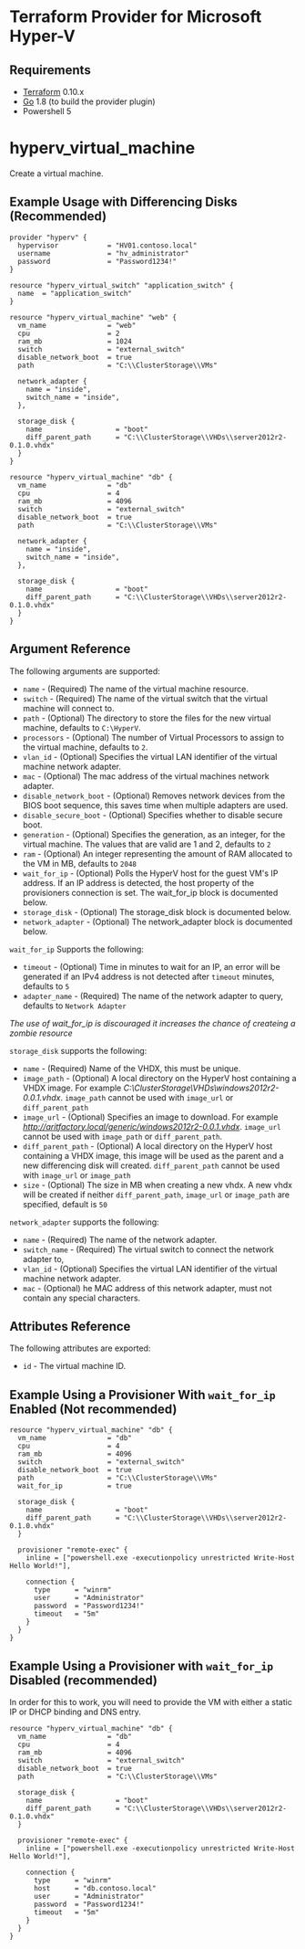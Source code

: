 

Terraform Provider for Microsoft Hyper-V
==================

Requirements
------------

-	[Terraform](https://www.terraform.io/downloads.html) 0.10.x
-	[Go](https://golang.org/doc/install) 1.8 (to build the provider plugin)
-	Powershell 5

# hyperv_virtual_machine

Create a virtual machine.

## Example Usage with Differencing Disks (Recommended)

```hcl
provider "hyperv" {
  hypervisor            = "HV01.contoso.local"
  username              = "hv_administrator"
  password              = "Password1234!"
}

resource "hyperv_virtual_switch" "application_switch" {
  name  = "application_switch"
}

resource "hyperv_virtual_machine" "web" {
  vm_name               = "web"
  cpu                   = 2
  ram_mb                = 1024
  switch                = "external_switch"
  disable_network_boot  = true
  path                  = "C:\\ClusterStorage\\VMs"

  network_adapter {
    name = "inside",
    switch_name = "inside",
  },

  storage_disk {
    name                  = "boot"
    diff_parent_path      = "C:\\ClusterStorage\\VHDs\\server2012r2-0.1.0.vhdx"
  }
}

resource "hyperv_virtual_machine" "db" {
  vm_name               = "db"
  cpu                   = 4
  ram_mb                = 4096
  switch                = "external_switch"
  disable_network_boot  = true
  path                  = "C:\\ClusterStorage\\VMs"

  network_adapter {
    name = "inside",
    switch_name = "inside",
  },

  storage_disk {
    name                  = "boot"
    diff_parent_path      = "C:\\ClusterStorage\\VHDs\\server2012r2-0.1.0.vhdx"
  }
}
```

## Argument Reference

The following arguments are supported:

* `name` - (Required) The name of the virtual machine resource.
* `switch` - (Required) The name of the virtual switch that the virtual machine will connect to.
* `path` - (Optional) The directory to store the files for the new virtual machine, defaults to `C:\HyperV`.
* `processors` - (Optional) The number of Virtual Processors to assign to the virtual machine, defaults to `2`.
* `vlan_id` - (Optional) Specifies the virtual LAN identifier of the virtual machine network adapter.
* `mac` - (Optional) The mac address of the virtual machines network adapter.
* `disable_network_boot` - (Optional) Removes network devices from the BIOS boot sequence, this saves time when multiple adapters are used.
* `disable_secure_boot` - (Optional) Specifies whether to disable secure boot.
* `generation` - (Optional) Specifies the generation, as an integer, for the virtual machine. The values that are valid are 1 and 2, defaults to `2`
* `ram` - (Optional) An integer representing the amount of RAM allocated to the VM in MB, defaults to `2048`
* `wait_for_ip` - (Optional) Polls the HyperV host for the guest VM's IP address. If an IP address is detected, the host property of the provisioners connection is set. The wait_for_ip block is documented below.
* `storage_disk` - (Optional) The storage_disk block is documented below.
* `network_adapter` - (Optional) The network_adapter block is documented below.

`wait_for_ip` Supports the following:
* `timeout` - (Optional) Time in minutes to wait for an IP, an error will be generated if an IPv4 address is not detected after `timeout` minutes, defaults to `5`
* `adapter_name` - (Required) The name of the network adapter to query, defaults to `Network Adapter`

**The use of wait_for_ip is discouraged* it increases the chance of createing a *zombie resource**

`storage_disk` supports the following:

* `name` - (Required) Name of the VHDX, this must be unique.
* `image_path` - (Optional) A local directory on the HyperV host containing a VHDX image. For example *C:\\ClusterStorage\\VHDs\windows2012r2-0.0.1.vhdx*. `image_path` cannot be used with `image_url` or `diff_parent_path`
* `image_url` - (Optional) Specifies an image to download. For example *http://aritfactory.local/generic/windows2012r2-0.0.1.vhdx*. `image_url` cannot be used with `image_path` or `diff_parent_path`.
* `diff_parent_path` - (Optional) A local directory on the HyperV host containing a VHDX image, this image will be used as the parent and a new differencing disk will created. `diff_parent_path` cannot be used with `image_url` or `image_path`
* `size` - (Optional) The size in MB when creating a new vhdx. A new vhdx will be created if neither  `diff_parent_path`, `image_url` or `image_path` are specified, default is `50`

`network_adapter` supports the following:
* `name` - (Required) The name of the network adapter.
* `switch_name` - (Required) The virtual switch to connect the network adapter to,
* `vlan_id` - (Optional) Specifies the virtual LAN identifier of the virtual machine network adapter.
* `mac` - (Optional) he MAC address of this network adapter, must not contain any special characters.

## Attributes Reference

The following attributes are exported:

* `id` - The virtual machine ID.


## Example Using a Provisioner With  `wait_for_ip` Enabled (Not recommended)

```hcl
resource "hyperv_virtual_machine" "db" {
  vm_name               = "db"
  cpu                   = 4
  ram_mb                = 4096
  switch                = "external_switch"
  disable_network_boot  = true
  path                  = "C:\\ClusterStorage\\VMs"
  wait_for_ip           = true

  storage_disk {
    name                  = "boot"
    diff_parent_path      = "C:\\ClusterStorage\\VHDs\\server2012r2-0.1.0.vhdx"
  }

  provisioner "remote-exec" {
    inline = ["powershell.exe -executionpolicy unrestricted Write-Host Hello World!"],

    connection {
      type      = "winrm"
      user      = "Administrator"
      password  = "Password1234!"
      timeout   = "5m"
    }
  }
}
```

## Example Using a Provisioner with `wait_for_ip` Disabled  (recommended)
In order for this to work, you will need to provide the VM with either a static IP or DHCP binding and DNS entry.

```hcl
resource "hyperv_virtual_machine" "db" {
  vm_name               = "db"
  cpu                   = 4
  ram_mb                = 4096
  switch                = "external_switch"
  disable_network_boot  = true
  path                  = "C:\\ClusterStorage\\VMs"

  storage_disk {
    name                  = "boot"
    diff_parent_path      = "C:\\ClusterStorage\\VHDs\\server2012r2-0.1.0.vhdx"
  }

  provisioner "remote-exec" {
    inline = ["powershell.exe -executionpolicy unrestricted Write-Host Hello World!"],

    connection {
      type      = "winrm"
      host      = "db.contoso.local"
      user      = "Administrator"
      password  = "Password1234!"
      timeout   = "5m"
    }
  }
}
```